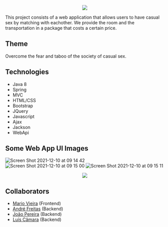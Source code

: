<p align="center">
  <img src="https://user-images.githubusercontent.com/47696178/145558159-c353fb1a-837e-498b-a751-07af98b7e3ee.png" />
</p>

This project consists of a web application that allows users to have casual sex by matching with eachother. 
We provide the room and the transportation in a package that costs a certain price.

## Theme
Overcome the fear and taboo of the society of casual sex.

## Technologies
+ Java 8
+ Spring
+ MVC
+ HTML/CSS
+ Bootstrap
+ JQuery
+ Javascript
+ Ajax
+ Jackson
+ WebApi

## Some Web App UI Images
![Screen Shot 2021-12-10 at 09 14 42](https://user-images.githubusercontent.com/47696178/145558146-a455ec17-70db-408e-842f-39e9609c96ac.png)
![Screen Shot 2021-12-10 at 09 15 00](https://user-images.githubusercontent.com/47696178/145558151-7bfb74e9-5295-49ae-9b7e-3773b22efc20.png)
![Screen Shot 2021-12-10 at 09 15 11](https://user-images.githubusercontent.com/47696178/145558156-22197903-6bb8-4950-b6a8-7199411bc9ed.png)
<p align="center">
  <img src="https://user-images.githubusercontent.com/47696178/145558158-1e3cfab7-55a3-4ab2-a182-15b3b8689e4d.png" />
</p>

## Collaborators
+ [Mario Vieira](https://github.com/MarioWork) (Frontend)
+ [André Freitas](https://github.com/andresatierf) (Backend)
+ [João Pereira](https://github.com/jpv-pereira) (Backend)
+ [Luís Câmara](https://github.com/shrimp16) (Backend)


